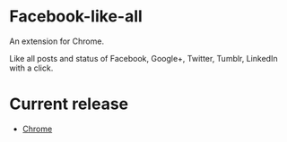 Facebook-like-all
=================
An extension for Chrome.

Like all posts and status of Facebook, Google+, Twitter, Tumblr, LinkedIn with a click.

Current release
=================
* [Chrome](http://goo.gl/nQIwRO)

